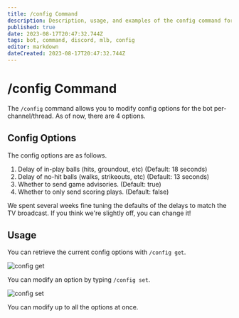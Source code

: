 ```yaml
---
title: /config Command
description: Description, usage, and examples of the config command for the MLB Game Feed Discord bot.
published: true
date: 2023-08-17T20:47:32.744Z
tags: bot, command, discord, mlb, config
editor: markdown
dateCreated: 2023-08-17T20:47:32.744Z
---
```


# /config Command

The `/config` command allows you to modify config options for the bot per-channel/thread. As of now, there are 4 options.

## Config Options

The config options are as follows.

1. Delay of in-play balls (hits, groundout, etc) (Default: 18 seconds)
2. Delay of no-hit balls (walks, strikeouts, etc) (Default: 13 seconds)
3. Whether to send game advisories. (Default: true)
4. Whether to only send scoring plays. (Default: false)

We spent several weeks fine tuning the defaults of the delays to match the TV broadcast. If you think we're slightly off, you can change it!

## Usage

You can retrieve the current config options with `/config get`.

![config get](https://cdn.chew.pro/imgs/AVrizpP.png)

You can modify an option by typing `/config set`.

![config set](https://cdn.chew.pro/imgs/x5qSmiz.png)

You can modify up to all the options at once.